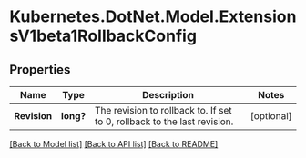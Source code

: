 # Kubernetes.DotNet.Model.ExtensionsV1beta1RollbackConfig
## Properties

Name | Type | Description | Notes
------------ | ------------- | ------------- | -------------
**Revision** | **long?** | The revision to rollback to. If set to 0, rollback to the last revision. | [optional] 

[[Back to Model list]](../README.md#documentation-for-models) [[Back to API list]](../README.md#documentation-for-api-endpoints) [[Back to README]](../README.md)

